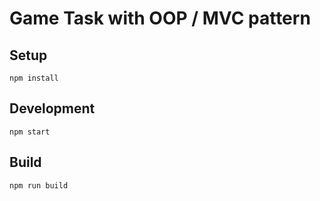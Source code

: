 # Game Task with OOP / MVC pattern

## Setup

`npm install`

## Development

`npm start`

## Build

`npm run build`
